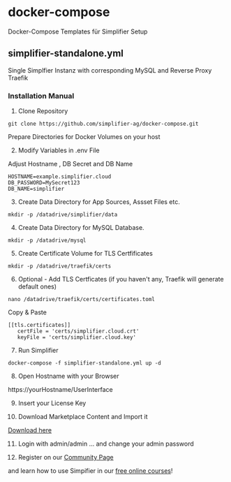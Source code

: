 # docker-compose
Docker-Compose Templates für Simplifier Setup

## simplifier-standalone.yml
Single Simplfier Instanz with corresponding MySQL and Reverse Proxy Traefik

### Installation Manual

1. Clone Repository

`git clone https://github.com/simplifier-ag/docker-compose.git`

Prepare Directories for Docker Volumes on your host

2. Modify Variables in .env File

Adjust Hostname , DB Secret and DB Name

```
HOSTNAME=example.simplifier.cloud
DB_PASSWORD=MySecret123
DB_NAME=simplifier
```

3. Create Data Directory for App Sources, Assset Files etc.

`mkdir -p /datadrive/simplifier/data`

4. Create Data Directory for MySQL Database.

`mkdir -p /datadrive/mysql` 

5. Create Certificate Volume for TLS Certfificates

`mkdir -p /datadrive/traefik/certs` 

6. Optional - Add TLS Certficates (if you haven't any, Traefik will generate default ones)

`nano /datadrive/traefik/certs/certificates.toml`

Copy & Paste
```
[[tls.certificates]]
   certFile = 'certs/simplifier.cloud.crt'
   keyFile = 'certs/simplifier.cloud.key'
```
7. Run Simplifier

`docker-compose -f simplifier-standalone.yml up -d`

8. Open Hostname with your Browser

https://yourHostname/UserInterface

9. Insert your License Key

10. Download Marketplace Content and Import it

[Download here](https://community.simplifier.io/marketplace/standard-content/)

11. Login with admin/admin
... and change your admin password

12. Register on our [Community Page](https://community.simplifier.io/)

and learn how to use Simpifier in our [free online courses](https://community.simplifier.io/courses/)!
